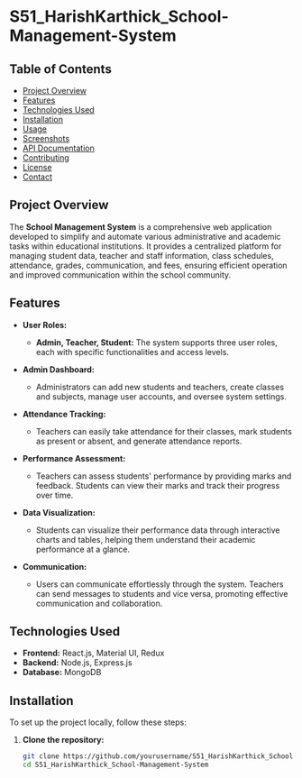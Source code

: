 # S51_HarishKarthick_School-Management-System

## Table of Contents
- [Project Overview](#project-overview)
- [Features](#features)
- [Technologies Used](#technologies-used)
- [Installation](#installation)
- [Usage](#usage)
- [Screenshots](#screenshots)
- [API Documentation](#api-documentation)
- [Contributing](#contributing)
- [License](#license)
- [Contact](#contact)

## Project Overview

The **School Management System** is a comprehensive web application developed to simplify and automate various administrative and academic tasks within educational institutions. It provides a centralized platform for managing student data, teacher and staff information, class schedules, attendance, grades, communication, and fees, ensuring efficient operation and improved communication within the school community.

## Features

- **User Roles:**
  - **Admin, Teacher, Student:** The system supports three user roles, each with specific functionalities and access levels.

- **Admin Dashboard:**
  - Administrators can add new students and teachers, create classes and subjects, manage user accounts, and oversee system settings.

- **Attendance Tracking:**
  - Teachers can easily take attendance for their classes, mark students as present or absent, and generate attendance reports.

- **Performance Assessment:**
  - Teachers can assess students' performance by providing marks and feedback. Students can view their marks and track their progress over time.

- **Data Visualization:**
  - Students can visualize their performance data through interactive charts and tables, helping them understand their academic performance at a glance.

- **Communication:**
  - Users can communicate effortlessly through the system. Teachers can send messages to students and vice versa, promoting effective communication and collaboration.

## Technologies Used

- **Frontend:** React.js, Material UI, Redux
- **Backend:** Node.js, Express.js
- **Database:** MongoDB

## Installation

To set up the project locally, follow these steps:

1. **Clone the repository:**
   ```bash
   git clone https://github.com/yourusername/S51_HarishKarthick_School-Management-System.git
   cd S51_HarishKarthick_School-Management-System
